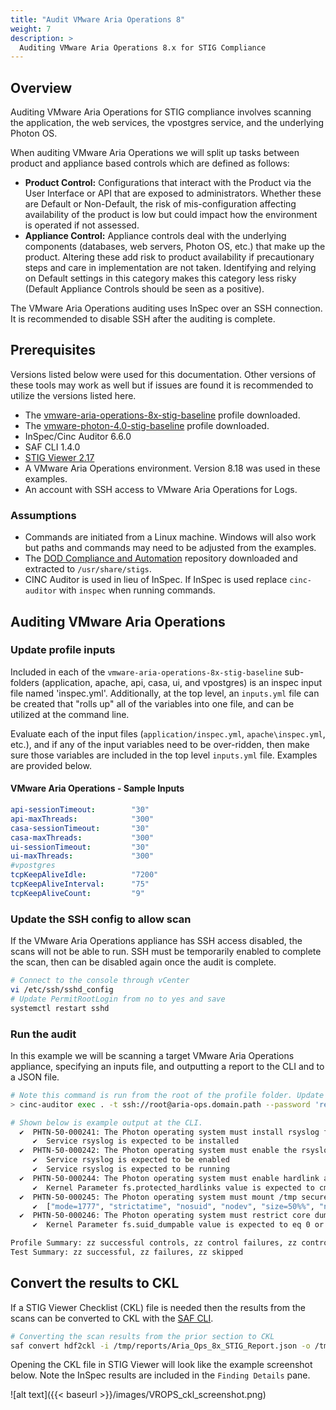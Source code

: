 ```yaml
---
title: "Audit VMware Aria Operations 8"
weight: 7
description: >
  Auditing VMware Aria Operations 8.x for STIG Compliance
---
```

## Overview
Auditing VMware Aria Operations for STIG compliance involves scanning the application, the web services, the vpostgres service, and the underlying Photon OS.  

When auditing VMware Aria Operations we will split up tasks between product and appliance based controls which are defined as follows:
* **Product Control:** Configurations that interact with the Product via the User Interface or API that are exposed to administrators. Whether these are Default or Non-Default, the risk of mis-configuration affecting availability of the product is low but could impact how the environment is operated if not assessed.
* **Appliance Control:** Appliance controls deal with the underlying components (databases, web servers, Photon OS, etc.) that make up the product. Altering these add risk to product availability if precautionary steps and care in implementation are not taken. Identifying and relying on Default settings in this category makes this category less risky (Default Appliance Controls should be seen as a positive).

The VMware Aria Operations auditing uses InSpec over an SSH connection. It is recommended to disable SSH after the auditing is complete.

## Prerequisites
Versions listed below were used for this documentation. Other versions of these tools may work as well but if issues are found it is recommended to utilize the versions listed here.  

* The [vmware-aria-operations-8x-stig-baseline](https://github.com/vmware/dod-compliance-and-automation/tree/master/aria/operations/8.x/v1r3-srg/inspec/vmware-aria-operations-8x-stig-inspec-baseline) profile downloaded.
* The [vmware-photon-4.0-stig-baseline](https://github.com/vmware/dod-compliance-and-automation/tree/master/photon/4.0/v1r5-srg/inspec/vmware-photon-4.0-stig-baseline) profile downloaded.
* InSpec/Cinc Auditor 6.6.0
* SAF CLI 1.4.0
* [STIG Viewer 2.17](https://public.cyber.mil/stigs/srg-stig-tools/)
* A VMware Aria Operations environment. Version 8.18 was used in these examples.
* An account with SSH access to VMware Aria Operations for Logs.

### Assumptions
* Commands are initiated from a Linux machine. Windows will also work but paths and commands may need to be adjusted from the examples.
* The [DOD Compliance and Automation](https://github.com/vmware/dod-compliance-and-automation) repository downloaded and extracted to `/usr/share/stigs`.
* CINC Auditor is used in lieu of InSpec. If InSpec is used replace `cinc-auditor` with `inspec` when running commands.

## Auditing VMware Aria Operations
### Update profile inputs
Included in each of the `vmware-aria-operations-8x-stig-baseline` sub-folders (application, apache, api, casa, ui, and vpostgres) is an inspec input file named 'inspec.yml'. 
Additionally, at the top level, an `inputs.yml` file can be created that "rolls up" all of the variables into one file, and can be utilized at the command line.

Evaluate each of the input files (`application/inspec.yml`, `apache\inspec.yml`, etc.), and if any of the input variables need to be over-ridden, then make sure those variables are included in the top level `inputs.yml` file. Examples are provided below.

#### VMware Aria Operations - Sample Inputs
```yaml
api-sessionTimeout:        "30"
api-maxThreads:            "300"
casa-sessionTimeout:       "30"
casa-maxThreads:           "300"
ui-sessionTimeout:         "30"
ui-maxThreads:             "300"
#vpostgres
tcpKeepAliveIdle:          "7200"
tcpKeepAliveInterval:      "75"
tcpKeepAliveCount:         "9"
```

### Update the SSH config to allow scan
If the VMware Aria Operations appliance has SSH access disabled, the scans will not be able to run. SSH must be temporarily enabled to complete the scan, then can be disabled again once the audit is complete.  

```bash
# Connect to the console through vCenter
vi /etc/ssh/sshd_config
# Update PermitRootLogin from no to yes and save
systemctl restart sshd
```

### Run the audit
In this example we will be scanning a target VMware Aria Operations appliance, specifying an inputs file, and outputting a report to the CLI and to a JSON file.  
```bash
# Note this command is run from the root of the profile folder. Update paths as needed (instead of '.', use './path/to/profile') if running from a different location.
> cinc-auditor exec . -t ssh://root@aria-ops.domain.path --password 'replaceme' --show-progress --input-file inputs.yml --reporter cli json:/tmp/reports/Aria_Ops_8x_STIG_Report.json

# Shown below is example output at the CLI.
  ✔  PHTN-50-000241: The Photon operating system must install rsyslog for offloading of audit logs.
     ✔  Service rsyslog is expected to be installed
  ✔  PHTN-50-000242: The Photon operating system must enable the rsyslog service.
     ✔  Service rsyslog is expected to be enabled
     ✔  Service rsyslog is expected to be running
  ✔  PHTN-50-000244: The Photon operating system must enable hardlink access control protection in the kernel.
     ✔  Kernel Parameter fs.protected_hardlinks value is expected to cmp == 1
  ✔  PHTN-50-000245: The Photon operating system must mount /tmp securely.
     ✔  ["mode=1777", "strictatime", "nosuid", "nodev", "size=50%%", "nr_inodes=1m", "noexec"] is expected to include "nosuid", "noexec", and "nodev"
  ✔  PHTN-50-000246: The Photon operating system must restrict core dumps.
     ✔  Kernel Parameter fs.suid_dumpable value is expected to eq 0 or eq 2

Profile Summary: zz successful controls, zz control failures, zz controls skipped
Test Summary: zz successful, zz failures, zz skipped
```

## Convert the results to CKL
If a STIG Viewer Checklist (CKL) file is needed then the results from the scans can be converted to CKL with the [SAF CLI](/docs/automation-tools/safcli/).

```bash
# Converting the scan results from the prior section to CKL
saf convert hdf2ckl -i /tmp/reports/Aria_Ops_8x_STIG_Report.json -o /tmp/reports/Aria_Ops_8x_STIG_Report.ckl --hostname aria-ops --fqdn aria-ops.domain.path --ip 10.10.10.20 --mac 00:00:00:00:00:00
```

Opening the CKL file in STIG Viewer will look like the example screenshot below. Note the InSpec results are included in the `Finding Details` pane.  

![alt text]({{< baseurl >}}/images/VROPS_ckl_screenshot.png)